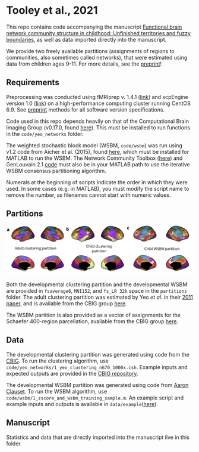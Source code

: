 
# Tooley et al., 2021

This repo contains code accompanying the manuscript [Functional brain network community structure in childhood: Unfinished territories and fuzzy boundaries](https://www.biorxiv.org/content/10.1101/2021.01.21.427677v1), as well as data imported directly into the manuscript.

We provide two freely available partitions (assignments of regions to communities, also sometimes called networks), that were estimated using data from children ages 9-11. For more details, see the [preprint](https://www.biorxiv.org/content/10.1101/2021.01.21.427677v1)!


## Requirements

Preprocessing was conducted using fMRIprep v. 1.4.1 ([link](https://fmriprep.org/en/stable/)) and xcpEngine version 1.0 ([link](https://xcpengine.readthedocs.io/)) on a high-performance computing cluster running CentOS 6.9. See [preprint](https://www.biorxiv.org/content/10.1101/2021.01.21.427677v1) methods for all software version specifications.

Code used in this repo depends heavily on that of the Computational Brain Imaging Group (v0.17.0, found [here](https://github.com/ThomasYeoLab/CBIG)). This must be installed to run functions in the `code/yeo_networks` folder. 

The weighted stochastic block model (WSBM, `code/wsbm`) was run using v1.2 code from Aicher et al. (2015), found [here](https://aaronclauset.github.io/wsbm/), which must be installed for MATLAB to run the WSBM. The Network Community Toolbox ([here](http://commdetect.weebly.com/)) and GenLouvain 2.1 [code](http://netwiki.amath.unc.edu/GenLouvain/GenLouvain) must also be in your MATLAB path to use the iterative WSBM consensus partitioning algorithm.

Numerals at the beginning of scripts indicate the order in which they were used. In some cases (e.g. in MATLAB), you must modify the script name to remove the number, as filenames cannot start with numeric values.

## Partitions

![image](cover_fig.png)

Both the developmental clustering partition and the developmental WSBM are provided in `fsaverage6`, `MNI152`, and `fs_LR 32k` space in the `partitions` folder. The adult clustering partition was estimated by Yeo _et al._ in their [2011 paper](https://www.ncbi.nlm.nih.gov/pmc/articles/PMC3174820/), and is available from the CBIG group [here](https://github.com/ThomasYeoLab/CBIG/tree/master/stable_projects/brain_parcellation/Yeo2011_fcMRI_clustering).

The WSBM partition is also provided as a vector of assignments for the Schaefer 400-region parcellation, available from the CBIG group [here](https://github.com/ThomasYeoLab/CBIG/tree/master/stable_projects/brain_parcellation/Schaefer2018_LocalGlobal).

## Data

The developmental clustering partition was generated using code from the [CBIG](https://github.com/ThomasYeoLab/CBIG/tree/master/stable_projects/brain_parcellation/Yeo2011_fcMRI_clustering). To run the clustering algorithm, use `code/yeo_networks/1_yeo_clustering_n670_1000x.csh`. Example inputs and expected outputs are provided in the [CBIG repository](https://github.com/ThomasYeoLab/CBIG/tree/master/stable_projects/brain_parcellation/Yeo2011_fcMRI_clustering/examples).

The developmental WSBM partition was generated using code from [Aaron Clauset](https://aaronclauset.github.io/wsbm/). To run the WSBM algorithm, use `code/wsbm/1_zscore_and_wsbm_training_sample.m`. An example script and example inputs and outputs is available in `data/example`([here](https://github.com/utooley/Tooley_2021_child_functional_comms/tree/master/data/example)).

## Manuscript

Statistics and data that are directly imported into the manuscript live in this folder.

